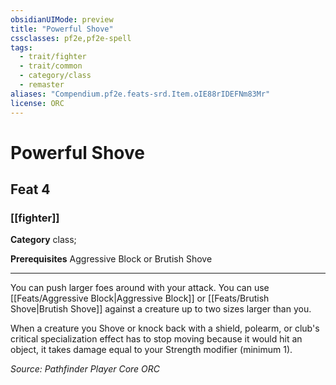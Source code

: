 ```yaml
---
obsidianUIMode: preview
title: "Powerful Shove"
cssclasses: pf2e,pf2e-spell
tags:
  - trait/fighter
  - trait/common
  - category/class
  - remaster
aliases: "Compendium.pf2e.feats-srd.Item.oIE88rIDEFNm83Mr"
license: ORC
---
```

# Powerful Shove
## Feat 4
### [[fighter]]

**Category** class; 



**Prerequisites** Aggressive Block or Brutish Shove
* * *
You can push larger foes around with your attack. You can use [[Feats/Aggressive Block|Aggressive Block]] or [[Feats/Brutish Shove|Brutish Shove]] against a creature up to two sizes larger than you.

When a creature you Shove or knock back with a shield, polearm, or club's critical specialization effect has to stop moving because it would hit an object, it takes damage equal to your Strength modifier (minimum 1).

*Source: Pathfinder Player Core*
*ORC*